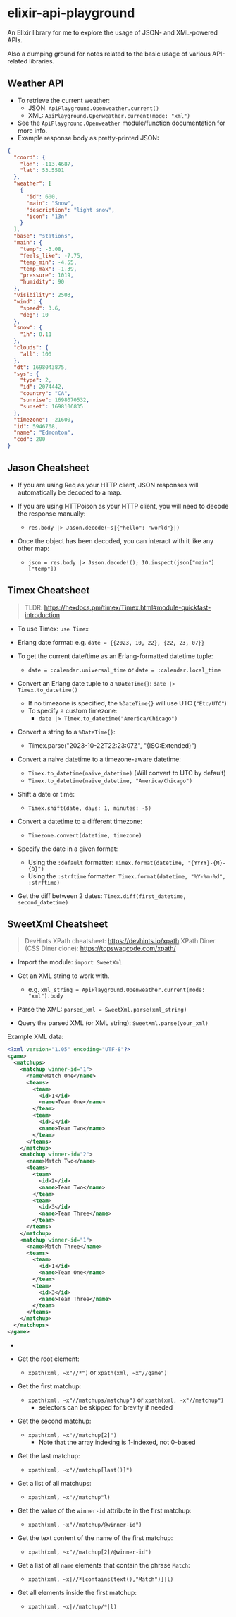 # elixir-api-playground

An Elixir library for me to explore the usage of JSON- and XML-powered APIs.

Also a dumping ground for notes related to the basic usage of various API-related libraries.

## Weather API

- To retrieve the current weather:
  - JSON: `ApiPlayground.Openweather.current()`
  - XML: `ApiPlayground.Openweather.current(mode: "xml")`
- See the `ApiPlayground.Openweather` module/function documentation for more info.
- Example response body as pretty-printed JSON:

```json
{
  "coord": {
    "lon": -113.4687,
    "lat": 53.5501
  },
  "weather": [
    {
      "id": 600,
      "main": "Snow",
      "description": "light snow",
      "icon": "13n"
    }
  ],
  "base": "stations",
  "main": {
    "temp": -3.08,
    "feels_like": -7.75,
    "temp_min": -4.55,
    "temp_max": -1.39,
    "pressure": 1019,
    "humidity": 90
  },
  "visibility": 2503,
  "wind": {
    "speed": 3.6,
    "deg": 10
  },
  "snow": {
    "1h": 0.11
  },
  "clouds": {
    "all": 100
  },
  "dt": 1698043875,
  "sys": {
    "type": 2,
    "id": 2074442,
    "country": "CA",
    "sunrise": 1698070532,
    "sunset": 1698106835
  },
  "timezone": -21600,
  "id": 5946768,
  "name": "Edmonton",
  "cod": 200
}
```

## Jason Cheatsheet

- If you are using Req as your HTTP client, JSON responses will automatically be decoded to a map.

- If you are using HTTPoison as your HTTP client, you will need to decode the response manually:

  - `res.body |> Jason.decode(~s|{"hello": "world"}|)`

- Once the object has been decoded, you can interact with it like any other map:
  - `json = res.body |> Jsson.decode!(); IO.inspect(json["main"]["temp"])`

## Timex Cheatsheet

> TLDR: https://hexdocs.pm/timex/Timex.html#module-quickfast-introduction

- To use Timex: `use Timex`

- Erlang date format: e.g. `date = {{2023, 10, 22}, {22, 23, 07}}`

- To get the current date/time as an Erlang-formatted datetime tuple:

  - `date = :calendar.universal_time` or `date = :calendar.local_time`

- Convert an Erlang date tuple to a `%DateTime{}`: `date |> Timex.to_datetime()`

  - If no timezone is specified, the `%DateTime{}` will use UTC (`"Etc/UTC"`)
  - To specify a custom timezone:
    - `date |> Timex.to_datetime("America/Chicago")`

- Convert a string to a `%DateTime{}`:

  - Timex.parse("2023-10-22T22:23:07Z", "{ISO:Extended}")

- Convert a naive datetime to a timezone-aware datetime:

  - `Timex.to_datetime(naive_datetime)` (Will convert to UTC by default)
  - `Timex.to_datetime(naive_datetime, "America/Chicago")`

- Shift a date or time:

  - `Timex.shift(date, days: 1, minutes: -5)`

- Convert a datetime to a different timezone:

  - `Timezone.convert(datetime, timezone)`

- Specify the date in a given format:

  - Using the `:default` formatter: `Timex.format(datetime, "{YYYY}-{M}-{D}")`
  - Using the `:strftime` formatter: `Timex.format(datetime, "%Y-%m-%d", :strftime)`

- Get the diff between 2 dates: `Timex.diff(first_datetime, second_datetime)`

## SweetXml Cheatsheet

> DevHints XPath cheatsheet: https://devhints.io/xpath
> XPath Diner (CSS Diner clone): https://topswagcode.com/xpath/

- Import the module: `import SweetXml`

- Get an XML string to work with.

  - e.g. `xml_string = ApiPlayground.Openweather.current(mode: "xml").body`

- Parse the XML: `parsed_xml = SweetXml.parse(xml_string)`

- Query the parsed XML (or XML string): `SweetXml.parse(your_xml)`

Example XML data:

```xml
<?xml version="1.05" encoding="UTF-8"?>
<game>
  <matchups>
    <matchup winner-id="1">
      <name>Match One</name>
      <teams>
        <team>
          <id>1</id>
          <name>Team One</name>
        </team>
        <team>
          <id>2</id>
          <name>Team Two</name>
        </team>
      </teams>
    </matchup>
    <matchup winner-id="2">
      <name>Match Two</name>
      <teams>
        <team>
          <id>2</id>
          <name>Team Two</name>
        </team>
        <team>
          <id>3</id>
          <name>Team Three</name>
        </team>
      </teams>
    </matchup>
    <matchup winner-id="1">
      <name>Match Three</name>
      <teams>
        <team>
          <id>1</id>
          <name>Team One</name>
        </team>
        <team>
          <id>3</id>
          <name>Team Three</name>
        </team>
      </teams>
    </matchup>
  </matchups>
</game>
```

-
- Get the root element:

  - `xpath(xml, ~x"//*")` or `xpath(xml, ~x"//game")`

- Get the first matchup:

  - `xpath(xml, ~x"//matchups/matchup")` or `xpath(xml, ~x"//matchup")`
    - selectors can be skipped for brevity if needed

- Get the second matchup:

  - `xpath(xml, ~x"//matchup[2]")`
    - Note that the array indexing is 1-indexed, not 0-based

- Get the last matchup:

  - `xpath(xml, ~x"//matchup[last()]")`

- Get a list of all matchups:

  - `xpath(xml, ~x"//matchup"l)`

- Get the value of the `winner-id` attribute in the first matchup:

  - `xpath(xml, ~x"//matchup/@winner-id")`

- Get the text content of the name of the first matchup:

  - `xpath(xml, ~x"//matchup[2]/@winner-id")`

- Get a list of all `name` elements that contain the phrase `Match`:

  - `xpath(xml, ~x|//*[contains(text(),"Match")]|l)`

- Get all elements inside the first matchup:
  - `xpath(xml, ~x|//matchup/*|l)`
